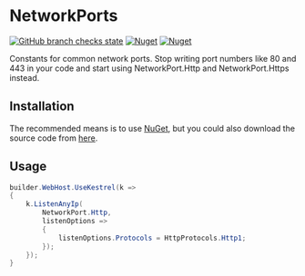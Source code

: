 # NetworkPorts
 [![GitHub branch checks state](https://img.shields.io/github/checks-status/MarkCiliaVincenti/NetworkPorts/master?label=build&logo=github&style=for-the-badge)](https://actions-badge.atrox.dev/MarkCiliaVincenti/NetworkPorts/goto?ref=master) [![Nuget](https://img.shields.io/nuget/v/NetworkPorts?label=NetworkPorts&logo=nuget&style=for-the-badge)](https://www.nuget.org/packages/NetworkPorts) [![Nuget](https://img.shields.io/nuget/dt/NetworkPorts?logo=nuget&style=for-the-badge)](https://www.nuget.org/packages/NetworkPorts)

Constants for common network ports. Stop writing port numbers like 80 and 443 in your code and start using NetworkPort.Http and NetworkPort.Https instead.

## Installation
The recommended means is to use [NuGet](https://www.nuget.org/packages/NetworkPorts), but you could also download the source code from [here](https://github.com/MarkCiliaVincenti/NetworkPorts/releases).

## Usage
```csharp
builder.WebHost.UseKestrel(k =>
{
    k.ListenAnyIp(
        NetworkPort.Http,
        listenOptions =>
        {
            listenOptions.Protocols = HttpProtocols.Http1;
        });
    });
}
```
